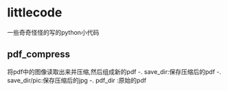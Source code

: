 # littlecode
一些奇奇怪怪的写的python小代码
## pdf_compress 
将pdf中的图像读取出来并压缩,然后组成新的pdf 
-. save_dir:保存压缩后的pdf
-. save_dir/pic:保存压缩后的jpg
-. pdf_dir :原始的pdf


